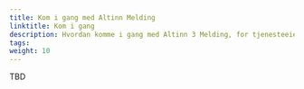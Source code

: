 ```yaml
---
title: Kom i gang med Altinn Melding
linktitle: Kom i gang
description: Hvordan komme i gang med Altinn 3 Melding, for tjenesteeiere, avsendere og mottakere
tags: 
weight: 10
---
```


<!--
{{<children />}}
-->

TBD